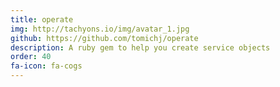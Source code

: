 ```yaml
---
title: operate
img: http://tachyons.io/img/avatar_1.jpg
github: https://github.com/tomichj/operate
description: A ruby gem to help you create service objects
order: 40
fa-icon: fa-cogs
---
```


